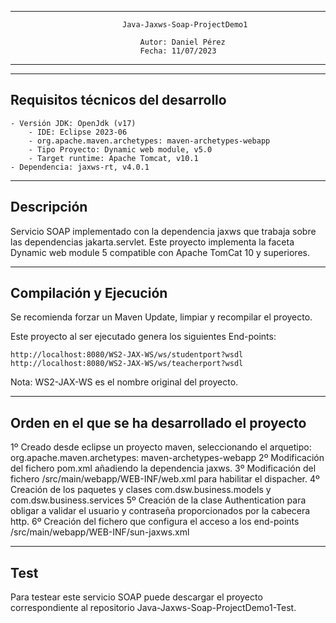 ----------------------------------------------------------------------------------------------
                             Java-Jaxws-Soap-ProjectDemo1   
                                                           
                                 Autor: Daniel Pérez                     
                                 Fecha: 11/07/2023                      
----------------------------------------------------------------------------------------------

----------------------------------------------------------------------------------------------
Requisitos técnicos del desarrollo
----------------------------------------------------------------------------------------------

	- Versión JDK: OpenJdk (v17)
        - IDE: Eclipse 2023-06
        - org.apache.maven.archetypes: maven-archetypes-webapp
        - Tipo Proyecto: Dynamic web module, v5.0
        - Target runtime: Apache Tomcat, v10.1
	- Dependencia: jaxws-rt, v4.0.1

-----------------------------------------------------------------------------------------------
Descripción
-----------------------------------------------------------------------------------------------

Servicio SOAP implementado con la dependencia jaxws que trabaja sobre las dependencias jakarta.servlet. Este proyecto implementa la faceta Dynamic web module 5 compatible con Apache TomCat 10 y superiores.

-----------------------------------------------------------------------------------------------
Compilación y Ejecución
-----------------------------------------------------------------------------------------------

Se recomienda forzar un Maven Update, limpiar y recompilar el proyecto.

Este proyecto al ser ejecutado genera los siguientes End-points:

	http://localhost:8080/WS2-JAX-WS/ws/studentport?wsdl
	http://localhost:8080/WS2-JAX-WS/ws/teacherport?wsdl

 Nota: WS2-JAX-WS es el nombre original del proyecto.

-----------------------------------------------------------------------------------------------
Orden en el que se ha desarrollado el proyecto
-----------------------------------------------------------------------------------------------

1º Creado desde eclipse un proyecto maven, seleccionando el arquetipo: org.apache.maven.archetypes: maven-archetypes-webapp
2º Modificación del fichero pom.xml añadiendo la dependencia jaxws.
3º Modificación del fichero /src/main/webapp/WEB-INF/web.xml para habilitar el dispacher.
4º Creación de los paquetes y clases com.dsw.business.models y com.dsw.business.services
5º Creación de la clase Authentication para obligar a validar el usuario y contraseña proporcionados por la cabecera http.
6º Creación del fichero que configura el acceso a los end-points /src/main/webapp/WEB-INF/sun-jaxws.xml

-----------------------------------------------------------------------------------------------
Test
-----------------------------------------------------------------------------------------------

Para testear este servicio SOAP puede descargar el proyecto correspondiente al repositorio Java-Jaxws-Soap-ProjectDemo1-Test.

